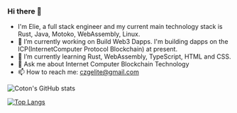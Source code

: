 ### Hi there 👋
- I'm Elie, a full stack engineer and my current main technology stack is Rust, Java, Motoko, WebAssembly, Linux. 
- 🔭 I’m currently working on Build Web3 Dapps. I'm building dapps on the ICP(InternetComputer Protocol Blockchain) at present.
- 🌱 I’m currently learning Rust, WebAssembly, TypeScript, HTML and CSS.
- 💬 Ask me about Internet Computer Blockchain Technology
- 📫 How to reach me: czgelite@gmail.com

![Coton's GitHub stats](https://github-readme-stats.vercel.app/api?username=C-B-Elite&count_private=true&show_icons=true&theme=tokyonight&hide=contribs,prs)

[![Top Langs](https://github-readme-stats.vercel.app/api/top-langs/?username=C-B-Elite&layout=compact)](https://github.com/C-B-Elite/github-readme-stats)


<!--
**C-B-Elite/C-B-Elite** is a ✨ _special_ ✨ repository because its `README.md` (this file) appears on your GitHub profile.

Here are some ideas to get you started:

- 🔭 I’m currently working on ...
- 🌱 I’m currently learning ...
- 👯 I’m looking to collaborate on ...
- 🤔 I’m looking for help with ...
- 💬 Ask me about ...
- 📫 How to reach me: ...
- 😄 Pronouns: ...
- ⚡ Fun fact: ...
-->
